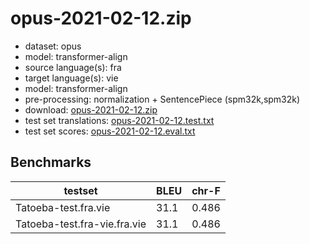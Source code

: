 # opus-2021-02-12.zip

* dataset: opus
* model: transformer-align
* source language(s): fra
* target language(s): vie
* model: transformer-align
* pre-processing: normalization + SentencePiece (spm32k,spm32k)
* download: [opus-2021-02-12.zip](https://object.pouta.csc.fi/Tatoeba-MT-models/fra-vie/opus-2021-02-12.zip)
* test set translations: [opus-2021-02-12.test.txt](https://object.pouta.csc.fi/Tatoeba-MT-models/fra-vie/opus-2021-02-12.test.txt)
* test set scores: [opus-2021-02-12.eval.txt](https://object.pouta.csc.fi/Tatoeba-MT-models/fra-vie/opus-2021-02-12.eval.txt)

## Benchmarks

| testset               | BLEU  | chr-F |
|-----------------------|-------|-------|
| Tatoeba-test.fra.vie 	| 31.1 	| 0.486 |
| Tatoeba-test.fra-vie.fra.vie 	| 31.1 	| 0.486 |

